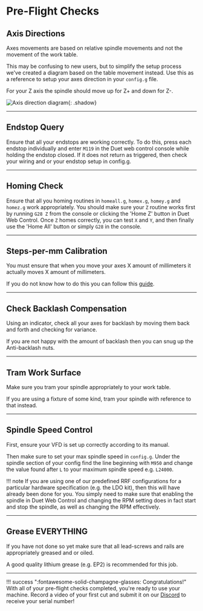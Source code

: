 # Pre-Flight Checks

## Axis Directions

Axes movements are based on relative spindle movements and not the movement of the work table.

This may be confusing to new users, but to simplify the setup process we've created a diagram based on the
table movement instead. Use this as a reference to setup your axes direction in your `config.g` file.

For your Z axis the spindle should move up for Z+ and down for Z-.

![Axis direction diagram](../img/pre_flight_checks/pre_flight_checks_step_0.png){: .shadow}

---

## Endstop Query

Ensure that all your endstops are working correctly. To do this, press each endstop individually and enter
`M119` in the Duet web control console while holding the endstop closed. If it does not return as triggered,
then check your wiring and or your endstop setup in config.g.

---

## Homing Check

Ensure that all you homing routines in `homeall.g`, `homex.g`, `homey.g` and `homez.g` work appropriately. You should make sure your `Z` routine works first by running `G28 Z` from the console or clicking the 'Home Z' button in Duet Web Control. Once `Z` homes correctly, you can test `X` and `Y`, and then finally use the 'Home All' button or simply `G28` in the console.

---

## Steps-per-mm Calibration

You must ensure that when you move your axes X amount of millimeters it actually moves X amount of
millimeters.

If you do not know how to do this you can follow this [guide](https://teachingtechyt.github.io/calibration.html#xyzsteps).

---

## Check Backlash Compensation

Using an indicator, check all your axes for backlash by moving them back and forth and checking for variance.

If you are not happy with the amount of backlash then you can snug up the Anti-backlash nuts.

---

## Tram Work Surface

Make sure you tram your spindle appropriately to your work table.

If you are using a fixture of some kind, tram your spindle with reference to that instead.

---

## Spindle Speed Control

First, ensure your VFD is set up correctly according to its manual.

Then make sure to set your max spindle speed in `config.g`. Under the spindle section of your config find
the line beginning with `M950` and change the value found after `L` to your maximum spindle speed e.g. `L24000`.

!!! note
    If you are using one of our predefined RRF configurations for a particular hardware specification (e.g. the LDO kit), then this will have already been done for you. You simply need to make sure that enabling the spindle in Duet Web Control and changing the RPM setting does in fact start and stop the spindle, as well as changing the RPM effectively.

---

## Grease EVERYTHING

If you have not done so yet make sure that all lead-screws and rails are appropriately greased and or oiled.

A good quality lithium grease (e.g. EP2) is recommended for this job.

---

!!! success ":fontawesome-solid-champagne-glasses: Congratulations!"
    With all of your pre-flight checks completed, you're ready to use your machine.
    Record a video of your first cut and submit it on our [Discord](https://discord.gg/ya4UUj7ax2) to receive your serial number!
